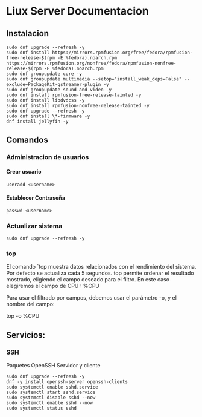 # Liux Server Documentacion
## Instalacion
```
sudo dnf upgrade --refresh -y
sudo dnf install https://mirrors.rpmfusion.org/free/fedora/rpmfusion-free-release-$(rpm -E %fedora).noarch.rpm https://mirrors.rpmfusion.org/nonfree/fedora/rpmfusion-nonfree-release-$(rpm -E %fedora).noarch.rpm
sudo dnf groupupdate core -y
sudo dnf groupupdate multimedia --setop="install_weak_deps=False" --exclude=PackageKit-gstreamer-plugin -y
sudo dnf groupupdate sound-and-video -y
sudo dnf install rpmfusion-free-release-tainted -y
sudo dnf install libdvdcss -y
sudo dnf install rpmfusion-nonfree-release-tainted -y
sudo dnf upgrade --refresh -y
sudo dnf install \*-firmware -y
dnf install jellyfin -y
```
## Comandos
### Administracion de usuarios

#### Crear usuario
```
useradd <username>
```
#### Establecer Contraseña
```
passwd <username>
```


### Actualizar sistema
```
sudo dnf upgrade --refresh -y
```

### top

El comando `top muestra datos relacionados con el rendimiento del sistema. Por defecto se actualiza cada 5 segundos.
top permite ordenar el resultado mostrado, eligiendo el campo deseado para el filtro. En este caso elegiremos el campo de CPU : %CPU
 

Para usar el filtrado por campos, debemos usar el parámetro -o, y el nombre del campo:

top -o %CPU




## Servicios:
### SSH
Paquetes OpenSSH Servidor y cliente 
```
sudo dnf upgrade --refresh -y
dnf -y install openssh-server openssh-clients
sudo systemctl enable sshd.service
sudo systemctl start sshd.service
sudo systemctl disable sshd --now
sudo systemctl enable sshd --now
sudo systemctl status sshd
```
